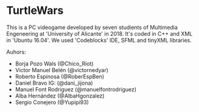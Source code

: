 # TurtleWars
This is a PC videogame developed by seven studients of Multimedia Engeneering at 'University of Alicante' in 2018.
It's coded in C++ and XML in 'Ubuntu 16.04'. We used 'Codeblocks' IDE, SFML and tinyXML libraries.




Auhors:
  - Borja Pozo Wals       (@Chico_Riot)
  - Victor Manuel Belén   (@victornedyar)
  - Roberto Espinosa      (@RoberEspBen)
  - Daniel Bravo IG:      (@dani_jijona)
  - Manuel Font Rodriguez (@manuelfontrodriguez)
  - Alba Hernández        (@AlbaHgonzalez)
  - Sergio Conejero       (@Yupipi93)
